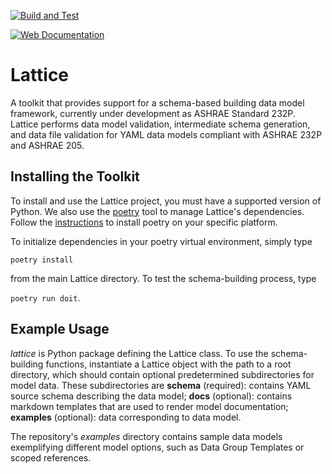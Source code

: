 [![Build and Test](https://github.com/bigladder/lattice/actions/workflows/build-and-test.yaml/badge.svg)](https://github.com/bigladder/lattice/actions/workflows/build-and-test.yaml)

[![Web Documentation](https://github.com/bigladder/lattice/actions/workflows/build-web.yaml/badge.svg)](https://github.com/bigladder/lattice/actions/workflows/build-web.yaml)

Lattice
===========

A toolkit that provides support for a schema-based building data model framework, currently under development as ASHRAE Standard 232P. Lattice performs data model validation, intermediate schema generation, and data file validation for YAML data models compliant with ASHRAE 232P and ASHRAE 205.


Installing the Toolkit
--------------------

To install and use the Lattice project, you must have a supported version of Python. We also use the [poetry](https://python-poetry.org/) tool to manage Lattice's dependencies. Follow the [instructions](https://python-poetry.org/docs/#installation) to install poetry on your specific platform.

To initialize dependencies in your poetry virtual environment, simply type

`poetry install`

from the main Lattice directory. To test the schema-building process, type

`poetry run doit`.


Example Usage
-------------

_lattice_ is Python package defining the Lattice class. To use the schema-building functions, instantiate a Lattice object with the path to a root directory, which should contain optional predetermined subdirectories for model data. These subdirectories are
**schema** (required): contains YAML source schema describing the data model;
**docs** (optional): contains markdown templates that are used to render model documentation;
**examples** (optional): data corresponding to data model.

The repository's *examples* directory contains sample data models exemplifying different model options, such as Data Group Templates or scoped references.


